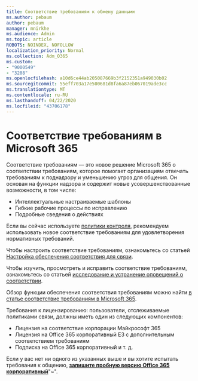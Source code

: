 ```yaml
---
title: Соответствие требованиям к обмену данными
ms.author: pebaum
author: pebaum
manager: mnirkhe
ms.audience: Admin
ms.topic: article
ROBOTS: NOINDEX, NOFOLLOW
localization_priority: Normal
ms.collection: Adm_O365
ms.custom:
- "9000549"
- "3208"
ms.openlocfilehash: a10d6ce44ab205087669b3f2152351a949030b02
ms.sourcegitcommit: 55eff703a17e500681d8fa6a87eb067019ade3cc
ms.translationtype: MT
ms.contentlocale: ru-RU
ms.lasthandoff: 04/22/2020
ms.locfileid: "43706178"
---
```

# <a name="communication-compliance-in-microsoft-365"></a>Соответствие требованиям в Microsoft 365

Соответствие требованиям — это новое решение Microsoft 365 о соответствии требованиям, которое помогает организациям отвечать требованиям к поднадзору и уменьшению угроз для общения. Он основан на функции надзора и содержит новые усовершенствованные возможности, в том числе:

- Интеллектуальные настраиваемые шаблоны
- Гибкие рабочие процессы по исправлению
- Подробные сведения о действиях

Если вы сейчас используете [политики контроля](https://docs.microsoft.com/microsoft-365/compliance/supervision-policies), рекомендуем использовать новое соответствие требованиям для удовлетворения нормативных требований.

Чтобы настроить соответствие требованиям, ознакомьтесь со статьей [Настройка обеспечения соответствия для связи](https://docs.microsoft.com/microsoft-365/compliance/communication-compliance-configure).

Чтобы изучить, просмотреть и исправить соответствие требованиям, ознакомьтесь со статьей [исследование и устранение оповещений о соответствии](https://docs.microsoft.com/microsoft-365/compliance/communication-compliance-investigate-remediate).

Обзор функции обеспечения соответствия требованиям можно найти [в статье соответствие требованиям в Microsoft 365](https://docs.microsoft.com/microsoft-365/compliance/communication-compliance).

Требования к лицензированию: пользователи, отслеживаемые политиками связи, должны иметь один из следующих компонентов:

- Лицензия на соответствие корпорации Майкрософт 365
- Лицензия на Office 365 корпоративный E3 с дополнительным соответствием требованиям
- Подписка на Office 365 корпоративный и т. д.

Если у вас нет ни одного из указанных выше и вы хотите испытать требования к общению, **[запишите пробную версию Office 365 корпоративный](https://go.microsoft.com/fwlink/p/?LinkID=698279)**"~".